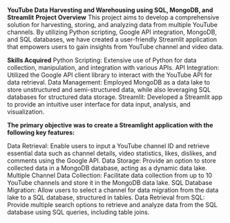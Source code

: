 **YouTube Data Harvesting and Warehousing using SQL, MongoDB, and Streamlit**
**Project Overview**
This project aims to develop a comprehensive solution for harvesting, storing, and analyzing data from multiple YouTube channels. 
By utilizing Python scripting, Google API integration, MongoDB, and SQL databases, we have created a user-friendly Streamlit application that empowers users to gain insights from YouTube channel and video data.

**Skills Acquired**
Python Scripting: Extensive use of Python for data collection, manipulation, and integration with various APIs.
API Integration: Utilized the Google API client library to interact with the YouTube API for data retrieval.
Data Management: Employed MongoDB as a data lake to store unstructured and semi-structured data, while also leveraging SQL databases for structured data storage.
Streamlit: Developed a Streamlit app to provide an intuitive user interface for data input, analysis, and visualization.

**The primary objective was to create a Streamlight application with the following key features:**

Data Retrieval: Enable users to input a YouTube channel ID and retrieve essential data such as channel details, video statistics, likes, dislikes, and comments using the Google API.
Data Storage: Provide an option to store collected data in a MongoDB database, acting as a dynamic data lake.
Multiple Channel Data Collection: Facilitate data collection from up to 10 YouTube channels and store it in the MongoDB data lake.
SQL Database Migration: Allow users to select a channel for data migration from the data lake to a SQL database, structured in tables.
Data Retrieval from SQL: Provide multiple search options to retrieve and analyze data from the SQL database using SQL queries, including table joins.
